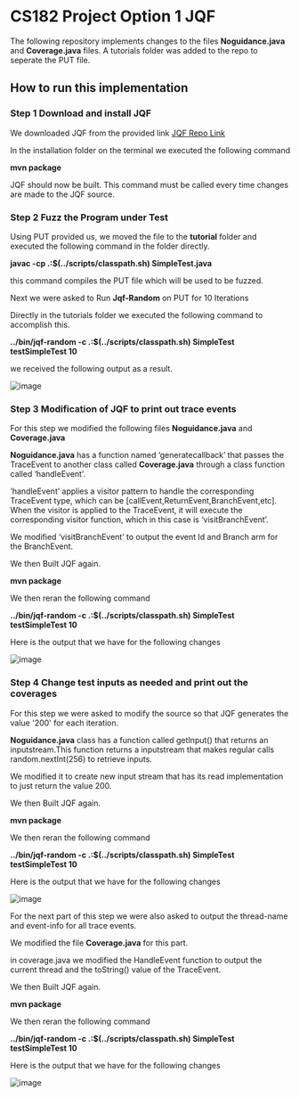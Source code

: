 # CS182 Project Option 1 JQF

The following repository implements changes to the files **Noguidance.java** and **Coverage.java** files. A tutorials folder was added to the repo to seperate the PUT file.

## How to run this implementation

###  Step 1 Download and install JQF

We downloaded JQF from the provided link [JQF Repo Link ](https://github.com/rohanpadhye/JQF)

In the installation folder on the terminal we executed the following command

**mvn package**

JQF should now be built. This command must be called every time changes are made to the JQF source.

###  Step 2 Fuzz the Program under Test ###

Using PUT provided us, we moved the file to the **tutorial** folder and executed the following command in the folder directly.

**javac -cp .:$(../scripts/classpath.sh) SimpleTest.java**

this command compiles the PUT file which will be used to be fuzzed.

Next we were asked to Run **Jqf-Random** on PUT for 10 Iterations

Directly in the tutorials folder we executed the following command to accomplish this.

**../bin/jqf-random -c .:$(../scripts/classpath.sh) SimpleTest testSimpleTest 10**

we received the following output as a result.

![image](https://github.com/emira035/CS182_Project_Option_1/assets/72326644/6c0ffc0f-6bac-4a00-9da6-acaa5a199e3a)


### Step 3 Modification of JQF to print out trace events

For this step we modified the following files **Noguidance.java** and **Coverage.java**

**Noguidance.java** has a function named ‘generatecallback’ that passes the TraceEvent to another class called **Coverage.java** through a class function called ‘handleEvent’.

‘handleEvent’ applies a visitor pattern to handle the corresponding TraceEvent type, which can be [callEvent,ReturnEvent,BranchEvent,etc]. When the visitor is applied to the TraceEvent, it will execute the corresponding  visitor function, which in this case is ‘visitBranchEvent’. 

We modified ‘visitBranchEvent’ to output the event Id and Branch arm for the BranchEvent.

We then Built JQF again.

**mvn package**

We then reran the following command

**../bin/jqf-random -c .:$(../scripts/classpath.sh) SimpleTest testSimpleTest 10**

Here is the output that we have for the following changes

![image](https://github.com/emira035/CS182_Project_Option_1/assets/72326644/5aa5168b-6782-40ef-b7f0-89f1ca726392)

### Step 4 Change test inputs as needed and print out the coverages

For this step we were asked to modify the source so that JQF generates the value '200' for each iteration. 

**Noguidance.java** class has a function called getInput() that returns an inputstream.This function returns a inputstream that makes regular calls random.nextInt(256) to retrieve inputs.

We modified it to create new input stream that has its read implementation to just return the value 200.

We then Built JQF again.

**mvn package**

We then reran the following command

**../bin/jqf-random -c .:$(../scripts/classpath.sh) SimpleTest testSimpleTest 10**

Here is the output that we have for the following changes

![image](https://github.com/emira035/CS182_Project_Option_1/assets/72326644/e492679b-79f0-402e-b41c-690665068c59)


For the next part of this step we were also asked to output the thread-name and event-info for all trace events.

We modified the file **Coverage.java** for this part.

in coverage.java we modified the HandleEvent function to output the current thread and the toString() value of the TraceEvent.

We then Built JQF again.

**mvn package**

We then reran the following command

**../bin/jqf-random -c .:$(../scripts/classpath.sh) SimpleTest testSimpleTest 10**

Here is the output that we have for the following changes

![image](https://github.com/emira035/CS182_Project_Option_1/assets/72326644/4782487e-8fea-49a0-8711-f8956fbf4867)








